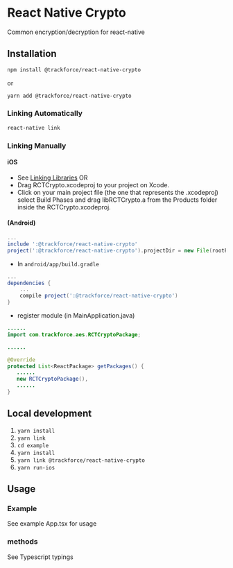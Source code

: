 # React Native Crypto
Common encryption/decryption for react-native


## Installation
```sh
npm install @trackforce/react-native-crypto
```
or
```sh
yarn add @trackforce/react-native-crypto
```
### Linking Automatically
```sh
react-native link
```
### Linking Manually

#### iOS
* See [Linking Libraries](http://facebook.github.io/react-native/docs/linking-libraries-ios.html)
OR
* Drag RCTCrypto.xcodeproj to your project on Xcode.
* Click on your main project file (the one that represents the .xcodeproj) select Build Phases and drag libRCTCrypto.a from the Products folder inside the RCTCrypto.xcodeproj.

#### (Android)

```gradle
...
include ':@trackforce/react-native-crypto'
project(':@trackforce/react-native-crypto').projectDir = new File(rootProject.projectDir, '../node_modules/@trackforce/react-native-crypto/android')
```

* In `android/app/build.gradle`

```gradle
...
dependencies {
    ...
    compile project(':@trackforce/react-native-crypto')
}
```

* register module (in MainApplication.java)

```java
......
import com.trackforce.aes.RCTCryptoPackage;

......

@Override
protected List<ReactPackage> getPackages() {
   ......
   new RCTCryptoPackage(),
   ......
}
```

## Local development

1. `yarn install`
2. `yarn link`
3. `cd example`
4. `yarn install`
5. `yarn link @trackforce/react-native-crypto`
6. `yarn run-ios`


## Usage

### Example

See example App.tsx for usage

### methods

See Typescript typings